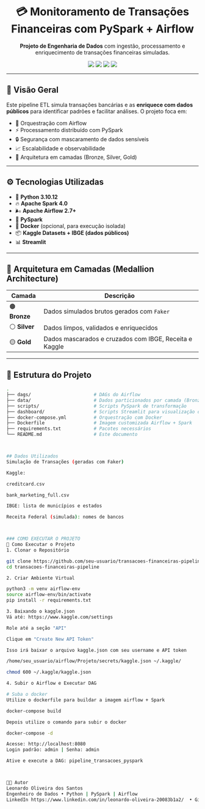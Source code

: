 <h1 align="center">💳 Monitoramento de Transações Financeiras com PySpark + Airflow</h1>

<p align="center">
  <strong>Projeto de Engenharia de Dados</strong> com ingestão, processamento e enriquecimento de transações financeiras simuladas.
</p>

<p align="center">
  <img src="https://img.shields.io/badge/status-em%20desenvolvimento-yellow" />
  <img src="https://img.shields.io/badge/python-3.10-blue" />
  <img src="https://img.shields.io/badge/spark-4.0-orange" />
  <img src="https://img.shields.io/badge/airflow-2.7+-green" />
</p>

---

## 🧭 Visão Geral

Este pipeline ETL simula transações bancárias e as **enriquece com dados públicos** para identificar padrões e facilitar análises. O projeto foca em:

- 🔄 Orquestração com Airflow  
- ⚡ Processamento distribuído com PySpark  
- 🔒 Segurança com mascaramento de dados sensíveis  
- 📈 Escalabilidade e observabilidade  
- 🧱 Arquitetura em camadas (Bronze, Silver, Gold)

---

## ⚙️ Tecnologias Utilizadas

- 🐍 **Python 3.10.12**
- 🔥 **Apache Spark 4.0**
- 🌬️ **Apache Airflow 2.7+**
- 🐘 **PySpark**
- 🐳 **Docker** (opcional, para execução isolada)
- 📦 **Kaggle Datasets + IBGE (dados públicos)**
- 📊 **Streamlit**
---

## 🧱 Arquitetura em Camadas (Medallion Architecture)

| Camada  | Descrição |
|---------|----------|
| 🟤 **Bronze** | Dados simulados brutos gerados com `Faker` |
| ⚪ **Silver** | Dados limpos, validados e enriquecidos |
| 🟡 **Gold**   | Dados mascarados e cruzados com IBGE, Receita e Kaggle |

---

## 📁 Estrutura do Projeto

```bash
.
├── dags/                       # DAGs do Airflow
├── data/                       # Dados particionados por camada (Bronze, Silver, Gold)
├── scripts/                    # Scripts PySpark de transformação
├── dashboard/                  # Scripts Streamlit para visualização de dados
├── docker-compose.yml          # Orquestração com Docker
├── Dockerfile                  # Imagem customizada Airflow + Spark
├── requirements.txt            # Pacotes necessários
└── README.md                   # Este documento



## Dados Utilizados
Simulação de Transações (geradas com Faker)

Kaggle:

creditcard.csv

bank_marketing_full.csv

IBGE: lista de municípios e estados

Receita Federal (simulada): nomes de bancos



### COMO EXECUTAR O PROJETO 
🚀 Como Executar o Projeto
1. Clonar o Repositório

git clone https://github.com/seu-usuario/transacoes-financeiras-pipeline.git
cd transacoes-financeiras-pipeline

2. Criar Ambiente Virtual

python3 -m venv airflow-env
source airflow-env/bin/activate
pip install -r requirements.txt

3. Baixando o kaggle.json
Vá até: https://www.kaggle.com/settings

Role até a seção "API"

Clique em "Create New API Token"

Isso irá baixar o arquivo kaggle.json com seu username e API token

/home/seu_usuario/airflow/Projeto/secrets/kaggle.json ~/.kaggle/

chmod 600 ~/.kaggle/kaggle.json

4. Subir o Airflow e Executar DAG

# Suba o docker 
Utilize o dockerfile para buildar a imagem airflow + Spark

docker-compose build

Depois utilize o comando para subir o docker

docker-compose -d

Acesse: http://localhost:8080
Login padrão: admin | Senha: admin

Ative e execute a DAG: pipeline_transacoes_pyspark



👨‍💻 Autor
Leonardo Oliveira dos Santos
Engenheiro de Dados • Python | PySpark | Airflow 
LinkedIn https://www.linkedin.com/in/leonardo-oliveira-20083b1a2/  • GitHub https://github.com/Leoosantoszl?tab=repositories


